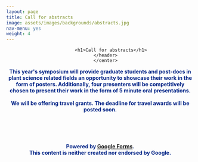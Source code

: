 ```yaml
---
layout: page
title: Call for abstracts
image: assets/images/backgrounds/abstracts.jpg
nav-menu: yes
weight: 4
---
```


<!-- Main -->
<div id="main" class="alt">

<!-- One -->
<section id="one">
	<div class="inner">
		<center>
		<header class="major">

			<h1>Call for abstracts</h1>
		</header>
		</center>

<!-- Content -->
<b style="color:#002285;">This year's symposium will provide <b>graduate students and post-docs in plant science related fields</b> an opportunity to showcase their work in the form of <b>posters</b>. Additionally, four presenters will be competitively chosen to present their work in the form of 5 minute <b>oral presentations</b>.
<br><br>
We will be offering <b>travel grants</b>. The deadline for travel awards will be posted soon.
<br><br>
<!-- All abstracts submitted prior to the <b>March 1st</b> deadline will be considered for these travel awards and winners will be competitively chosen. Applications received between <b>March 2-24</b> will be considered for presentation while space lasts, but will not be considered for travel awards or oral presentation. -->
<center>
<p style="color:#002285;">
<!-- Please submit your abstracts <b><a href="" target="_blank"> HERE</a></b>. Please keep abstracts to a 300 word maximum.-->
</p>
</center>

<br><br>		
<span>Powered by <a href="https://www.google.com/forms/about/?utm_source=product&amp;utm_medium=forms_logo&amp;utm_campaign=forms"> Google Forms</a>.</span> 
<br>
<span>This content is neither created nor endorsed by Google.</span>

